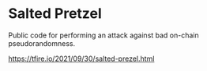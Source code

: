 # Salted Pretzel

Public code for performing an attack against bad on-chain pseudorandomness.

https://tfire.io/2021/09/30/salted-prezel.html

